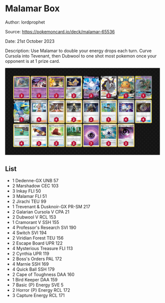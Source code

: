 # Malamar Box

Author: lordprophet

Source: <https://pokemoncard.io/deck/malamar-65536>

Date: 21st October 2023

Description: Use Malamar to double your energy drops each turn. Curve Cursola into Tevenant, then Dubwool to one shot most pokemon once your opponent is at 1 prize card.

![decklist](../../images/MEW/Malamar%20Box/1-%20Malamar%20Box.png)

## List

* 1 Dedenne-GX UNB 57
* 2 Marshadow CEC 103
* 3 Inkay FLI 50
* 3 Malamar FLI 51
* 2 Jirachi TEU 99
* 1 Trevenant & Dusknoir-GX PR-SM 217
* 2 Galarian Cursola V CPA 21
* 2 Dubwool V RCL 153
* 1 Cramorant V SSH 155
* 4 Professor's Research SVI 190
* 4 Switch SVI 194
* 2 Viridian Forest TEU 156
* 2 Escape Board UPR 122
* 4 Mysterious Treasure FLI 113
* 2 Cynthia UPR 119
* 2 Boss's Orders PAL 172
* 4 Marnie SSH 169
* 4 Quick Ball SSH 179
* 2 Cape of Toughness DAA 160
* 1 Bird Keeper DAA 159
* 7 Basic {P} Energy SVE 5
* 2 Horror {P} Energy RCL 172
* 3 Capture Energy RCL 171
